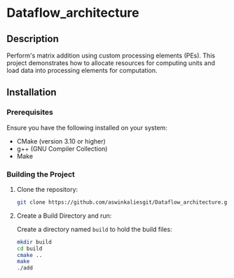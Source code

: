 # Dataflow_architecture

## Description

Perform's matrix addition using custom processing elements (PEs). This project demonstrates how to allocate resources for computing units and load data into processing elements for computation.

## Installation

### Prerequisites

Ensure you have the following installed on your system:
- CMake (version 3.10 or higher)
- g++ (GNU Compiler Collection)
- Make

### Building the Project

1. Clone the repository:
   ```bash
   git clone https://github.com/aswinkaliesgit/Dataflow_architecture.git
2. Create a Build Directory and run:

   Create a directory named `build` to hold the build files:
   ```bash
   mkdir build
   cd build
   cmake ..
   make
   ./add
